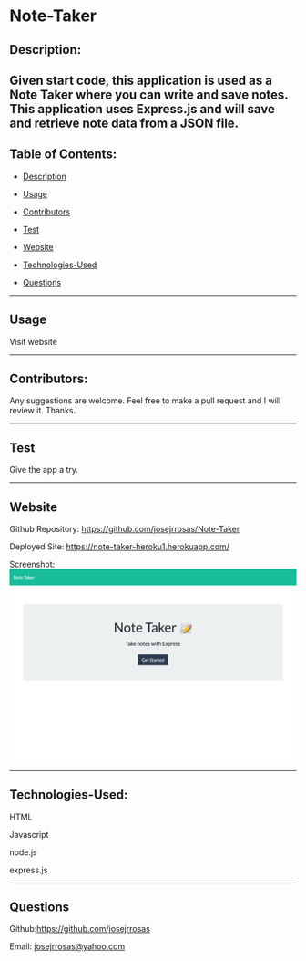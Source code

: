 # Note-Taker
## Description:

Given start code, this application is used as a Note Taker where you can write and save notes. This application uses Express.js and will save and retrieve note data from a JSON file. 
--------------------------------------------------------------------------
## Table of Contents:
* [Description](#description)

* [Usage](#usage)

* [Contributors](#contributors) 

* [Test](#test)

* [Website](#website)

* [Technologies-Used](#technologies-Used)

* [Questions](#questions)


--------------------------------------------------------------------------

## Usage
Visit website


--------------------------------------------------------------------------
## Contributors:
Any suggestions are welcome. Feel free to make a pull request and I will review it. Thanks. 

--------------------------------------------------------------------------

## Test
Give the app a try.

--------------------------------------------------------------------------

## Website
Github Repository: https://github.com/josejrrosas/Note-Taker

Deployed Site: https://note-taker-heroku1.herokuapp.com/

Screenshot:
![Shows basic functionality](screenshot.png)

--------------------------------------------------------------------------

## Technologies-Used:

HTML

Javascript

node.js

express.js

--------------------------------------------------------------------------

## Questions

Github:https://github.com/josejrrosas

Email: josejrrosas@yahoo.com


